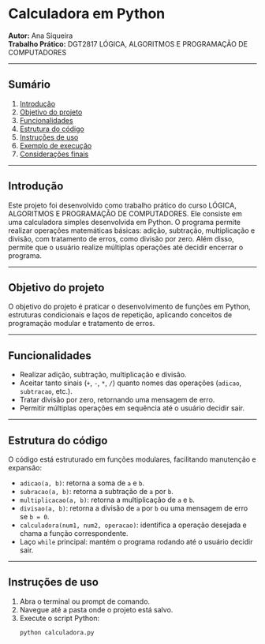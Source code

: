 # Calculadora em Python

**Autor:** Ana Siqueira  
**Trabalho Prático:** DGT2817 LÓGICA, ALGORITMOS E
PROGRAMAÇÃO DE COMPUTADORES

---

## Sumário
1. [Introdução](#introdução)  
2. [Objetivo do projeto](#objetivo-do-projeto)  
3. [Funcionalidades](#funcionalidades)  
4. [Estrutura do código](#estrutura-do-código)  
5. [Instruções de uso](#instruções-de-uso)  
6. [Exemplo de execução](#exemplo-de-execução)  
7. [Considerações finais](#considerações-finais)  

---

## Introdução
Este projeto foi desenvolvido como trabalho prático do curso LÓGICA, ALGORITMOS E PROGRAMAÇÃO DE COMPUTADORES. Ele consiste em uma calculadora simples desenvolvida em Python. O programa permite realizar operações matemáticas básicas: adição, subtração, multiplicação e divisão, com tratamento de erros, como divisão por zero. Além disso, permite que o usuário realize múltiplas operações até decidir encerrar o programa.

---

## Objetivo do projeto
O objetivo do projeto é praticar o desenvolvimento de funções em Python, estruturas condicionais e laços de repetição, aplicando conceitos de programação modular e tratamento de erros.

---

## Funcionalidades
- Realizar adição, subtração, multiplicação e divisão.  
- Aceitar tanto sinais (`+`, `-`, `*`, `/`) quanto nomes das operações (`adicao`, `subtracao`, etc.).  
- Tratar divisão por zero, retornando uma mensagem de erro.  
- Permitir múltiplas operações em sequência até o usuário decidir sair.

---

## Estrutura do código
O código está estruturado em funções modulares, facilitando manutenção e expansão:

- `adicao(a, b)`: retorna a soma de `a` e `b`.  
- `subracao(a, b)`: retorna a subtração de `a` por `b`.  
- `multiplicacao(a, b)`: retorna a multiplicação de `a` e `b`.  
- `divisao(a, b)`: retorna a divisão de `a` por `b` ou uma mensagem de erro se `b = 0`.  
- `calculadora(num1, num2, operacao)`: identifica a operação desejada e chama a função correspondente.  
- Laço `while` principal: mantém o programa rodando até o usuário decidir sair.

---

## Instruções de uso
1. Abra o terminal ou prompt de comando.  
2. Navegue até a pasta onde o projeto está salvo.  
3. Execute o script Python:  
   ```bash
   python calculadora.py
